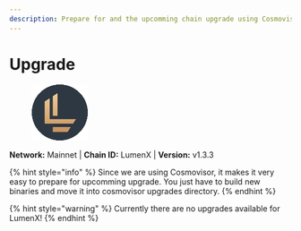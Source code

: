 ```yaml
---
description: Prepare for and the upcomming chain upgrade using Cosmovisor.
---
```


# Upgrade

<figure><img src="../../.gitbook/assets/lumenx.png" alt=""><figcaption></figcaption></figure>

**Network:** Mainnet | **Chain ID:** LumenX | **Version:** v1.3.3

{% hint style="info" %}
Since we are using Cosmovisor, it makes it very easy to prepare for upcomming upgrade. You just have to build new binaries and move it into cosmovisor upgrades directory.
{% endhint %}

{% hint style="warning" %}
Currently there are no upgrades available for LumenX!
{% endhint %}
